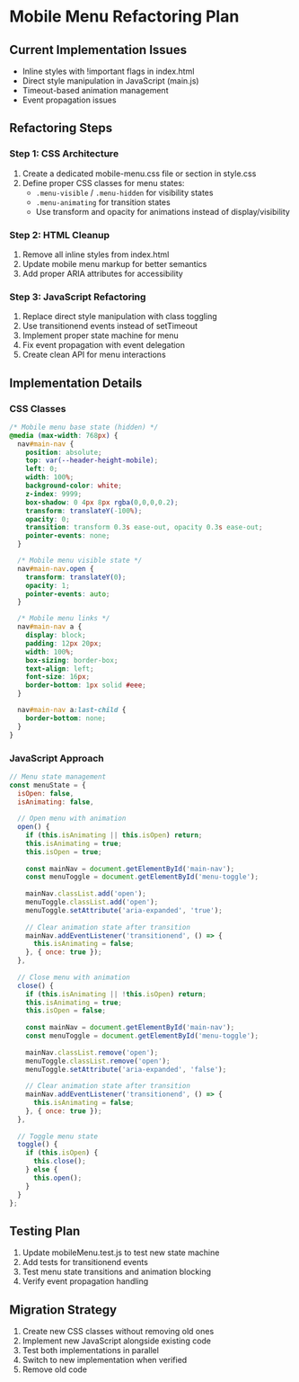 # Mobile Menu Refactoring Plan

## Current Implementation Issues
- Inline styles with !important flags in index.html
- Direct style manipulation in JavaScript (main.js)
- Timeout-based animation management
- Event propagation issues

## Refactoring Steps

### Step 1: CSS Architecture
1. Create a dedicated mobile-menu.css file or section in style.css
2. Define proper CSS classes for menu states:
   - `.menu-visible` / `.menu-hidden` for visibility states
   - `.menu-animating` for transition states
   - Use transform and opacity for animations instead of display/visibility

### Step 2: HTML Cleanup
1. Remove all inline styles from index.html
2. Update mobile menu markup for better semantics
3. Add proper ARIA attributes for accessibility

### Step 3: JavaScript Refactoring
1. Replace direct style manipulation with class toggling
2. Use transitionend events instead of setTimeout
3. Implement proper state machine for menu
4. Fix event propagation with event delegation
5. Create clean API for menu interactions

## Implementation Details

### CSS Classes
```css
/* Mobile menu base state (hidden) */
@media (max-width: 768px) {
  nav#main-nav {
    position: absolute;
    top: var(--header-height-mobile);
    left: 0;
    width: 100%;
    background-color: white;
    z-index: 9999;
    box-shadow: 0 4px 8px rgba(0,0,0,0.2);
    transform: translateY(-100%);
    opacity: 0;
    transition: transform 0.3s ease-out, opacity 0.3s ease-out;
    pointer-events: none;
  }

  /* Mobile menu visible state */
  nav#main-nav.open {
    transform: translateY(0);
    opacity: 1;
    pointer-events: auto;
  }

  /* Mobile menu links */
  nav#main-nav a {
    display: block;
    padding: 12px 20px;
    width: 100%;
    box-sizing: border-box;
    text-align: left;
    font-size: 16px;
    border-bottom: 1px solid #eee;
  }

  nav#main-nav a:last-child {
    border-bottom: none;
  }
}
```

### JavaScript Approach
```javascript
// Menu state management
const menuState = {
  isOpen: false,
  isAnimating: false,
  
  // Open menu with animation
  open() {
    if (this.isAnimating || this.isOpen) return;
    this.isAnimating = true;
    this.isOpen = true;
    
    const mainNav = document.getElementById('main-nav');
    const menuToggle = document.getElementById('menu-toggle');
    
    mainNav.classList.add('open');
    menuToggle.classList.add('open');
    menuToggle.setAttribute('aria-expanded', 'true');
    
    // Clear animation state after transition
    mainNav.addEventListener('transitionend', () => {
      this.isAnimating = false;
    }, { once: true });
  },
  
  // Close menu with animation
  close() {
    if (this.isAnimating || !this.isOpen) return;
    this.isAnimating = true;
    this.isOpen = false;
    
    const mainNav = document.getElementById('main-nav');
    const menuToggle = document.getElementById('menu-toggle');
    
    mainNav.classList.remove('open');
    menuToggle.classList.remove('open');
    menuToggle.setAttribute('aria-expanded', 'false');
    
    // Clear animation state after transition
    mainNav.addEventListener('transitionend', () => {
      this.isAnimating = false;
    }, { once: true });
  },
  
  // Toggle menu state
  toggle() {
    if (this.isOpen) {
      this.close();
    } else {
      this.open();
    }
  }
};
```

## Testing Plan
1. Update mobileMenu.test.js to test new state machine
2. Add tests for transitionend events
3. Test menu state transitions and animation blocking
4. Verify event propagation handling

## Migration Strategy
1. Create new CSS classes without removing old ones
2. Implement new JavaScript alongside existing code
3. Test both implementations in parallel
4. Switch to new implementation when verified
5. Remove old code 